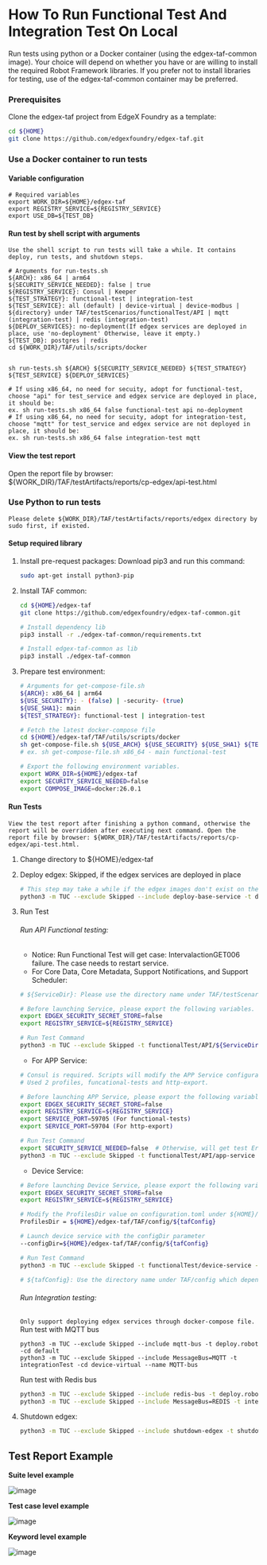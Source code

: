 # How To Run Functional Test And Integration Test On Local
Run tests using python or a Docker container (using the edgex-taf-common image). Your choice will depend on whether you have or are willing to install the required Robot Framework libraries. If you prefer not to install libraries for testing, use of the edgex-taf-common container may be preferred.
### Prerequisites
Clone the edgex-taf project from EdgeX Foundry as a template:
``` bash
cd ${HOME}
git clone https://github.com/edgexfoundry/edgex-taf.git
```
### Use a Docker container to run tests
####  Variable configuration
``` 
# Required variables
export WORK_DIR=${HOME}/edgex-taf
export REGISTRY_SERVICE=${REGISTRY_SERVICE}
export USE_DB=${TEST_DB}
```

#### Run test by shell script with arguments
`Use the shell script to run tests will take a while. It contains deploy, run tests, and shutdown steps.`
```
# Arguments for run-tests.sh
${ARCH}: x86_64 | arm64
${SECURITY_SERVICE_NEEDED}: false | true
${REGISTRY_SERVICE}: Consul | Keeper
${TEST_STRATEGY}: functional-test | integration-test
${TEST_SERVICE}: all (default) | device-virtual | device-modbus | ${directory} under TAF/testScenarios/functionalTest/API | mqtt (integration-test) | redis (integration-test)
${DEPLOY_SERVICES}: no-deployment(If edgex services are deployed in place, use 'no-deployment' Otherwise, leave it empty.)
${TEST_DB}: postgres | redis
cd ${WORK_DIR}/TAF/utils/scripts/docker


sh run-tests.sh ${ARCH} ${SECURITY_SERVICE_NEEDED} ${TEST_STRATEGY} ${TEST_SERVICE} ${DEPLOY_SERVICES}

# If using x86_64, no need for secuity, adopt for functional-test, choose "api" for test_service and edgex service are deployed in place, it should be:
ex. sh run-tests.sh x86_64 false functional-test api no-deployment
# If using x86_64, no need for secuity, adopt for integration-test, choose "mqtt" for test_service and edgex service are not deployed in place, it should be:
ex. sh run-tests.sh x86_64 false integration-test mqtt 
```

#### View the test report
Open the report file by browser: ${WORK_DIR}/TAF/testArtifacts/reports/cp-edgex/api-test.html


### Use Python to run tests
`Please delete ${WORK_DIR}/TAF/testArtifacts/reports/edgex directory by sudo first, if existed.`

#### Setup required library
1. Install pre-request packages:
    Download pip3 and run this command:
    ``` bash
    sudo apt-get install python3-pip
    ```
2. Install TAF common:
    ``` bash
    cd ${HOME}/edgex-taf
    git clone https://github.com/edgexfoundry/edgex-taf-common.git
    
    # Install dependency lib
    pip3 install -r ./edgex-taf-common/requirements.txt

    # Install edgex-taf-common as lib
    pip3 install ./edgex-taf-common
    ```
3. Prepare test environment:
    ``` bash
    # Arguments for get-compose-file.sh
    ${ARCH}: x86_64 | arm64
    ${USE_SECURITY}: - (false) | -security- (true)
    ${USE_SHA1}: main
    ${TEST_STRATEGY}: functional-test | integration-test

    # Fetch the latest docker-compose file
    cd ${HOME}/edgex-taf/TAF/utils/scripts/docker
    sh get-compose-file.sh ${USE_ARCH} ${USE_SECURITY} ${USE_SHA1} ${TEST_STRATEGY}
    # ex. sh get-compose-file.sh x86_64 - main functional-test
    
    # Export the following environment variables.
    export WORK_DIR=${HOME}/edgex-taf
    export SECURITY_SERVICE_NEEDED=false
    export COMPOSE_IMAGE=docker:26.0.1
    ```
#### Run Tests
`View the test report after finishing a python command, otherwise the report will be overridden after executing next command. Open the report file by browser: ${WORK_DIR}/TAF/testArtifacts/reports/cp-edgex/api-test.html.`
1. Change directory to ${HOME}/edgex-taf
2. Deploy edgex: Skipped, if the edgex services are deployed in place
    ``` bash
    # This step may take a while if the edgex images don't exist on the machine
    python3 -m TUC --exclude Skipped --include deploy-base-service -t deploy.robot -cd default
    ```
3. Run Test
    ###### Run API Functional testing:
    
    - Notice: Run Functional Test will get case: IntervalactionGET006 failure. The case needs to restart service.
    - For Core Data, Core Metadata, Support Notifications, and Support Scheduler:
    ``` bash
    # ${ServiceDir}: Please use the directory name under TAF/testScenarios/functionalTest/API
    
    # Before launching Service, please export the following variables.
    export EDGEX_SECURITY_SECRET_STORE=false
    export REGISTRY_SERVICE=${REGISTRY_SERVICE}

    # Run Test Command
    python3 -m TUC --exclude Skipped -t functionalTest/API/${ServiceDir} -cd default
    ``` 
    - For APP Service:
    ``` bash
    # Consul is required. Scripts will modify the APP Service configuration.
    # Used 2 profiles, funcational-tests and http-export.
   
    # Before launching APP Service, please export the following variables.
    export EDGEX_SECURITY_SECRET_STORE=false
    export REGISTRY_SERVICE=${REGISTRY_SERVICE}
    export SERVICE_PORT=59705 (For functional-tests)
    export SERVICE_PORT=59704 (For http-export)
   
    # Run Test Command
    export SECURITY_SERVICE_NEEDED=false  # Otherwise, will get test ErrSecretsPOST004 failed.
    python3 -m TUC --exclude Skipped -t functionalTest/API/app-service -cd default
    ```
    - Device Service:
    ``` bash
    # Before launching Device Service, please export the following variables.
    export EDGEX_SECURITY_SECRET_STORE=false
    export REGISTRY_SERVICE=${REGISTRY_SERVICE}
   
    # Modify the ProfilesDir value on configuration.toml under ${HOME}/edgex-taf/TAF/config/${tafConfig}
    ProfilesDir = ${HOME}/edgex-taf/TAF/config/${tafConfig}
   
    # Launch device service with the configDir parameter 
    --configDir=${HOME}/edgex-taf/TAF/config/${tafConfig}
   
    # Run Test Command
    python3 -m TUC --exclude Skipped -t functionalTest/device-service -cd ${tafConfig}
    
    # ${tafConfig}: Use the directory name under TAF/config which depends on what service to test. Examples, device-virtual or device-modbus
    ```

    ###### Run Integration testing:
    `Only support deploying edgex services through docker-compose file.`
    Run test with MQTT bus
    ```
    python3 -m TUC --exclude Skipped --include mqtt-bus -t deploy.robot -cd default
    python3 -m TUC --exclude Skipped --include MessageBus=MQTT -t integrationTest -cd device-virtual --name MQTT-bus
    ```
    Run test with Redis bus
    ``` bash
    python3 -m TUC --exclude Skipped --include redis-bus -t deploy.robot -cd default
    python3 -m TUC --exclude Skipped --include MessageBus=REDIS -t integrationTest -cd device-virtual --name REDIS-bus
    ```
4. Shutdown edgex:
    ``` bash
    python3 -m TUC --exclude Skipped --include shutdown-edgex -t shutdown.robot -cd default
    ```

## Test Report Example

**Suite level example**

![image](./images/test_report_suite.png)

**Test case level example**

![image](./images/test_report_testcase.png)

**Keyword level example**

![image](./images/test_report_keyword.png)
